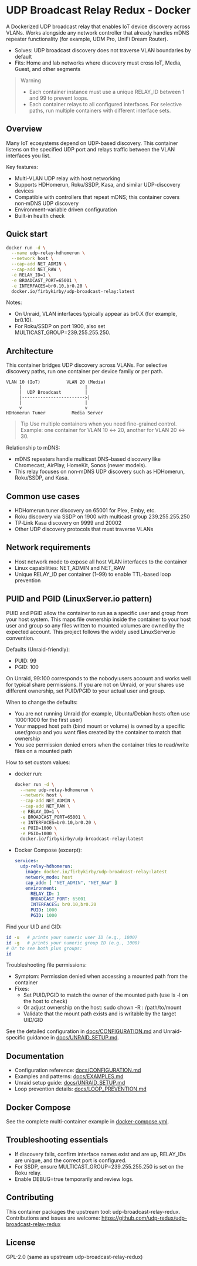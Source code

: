 # UDP Broadcast Relay Redux - Docker

A Dockerized UDP broadcast relay that enables IoT device discovery across VLANs. Works alongside any network controller that already handles mDNS repeater functionality (for example, UDM Pro, UniFi Dream Router).

- Solves: UDP broadcast discovery does not traverse VLAN boundaries by default
- Fits: Home and lab networks where discovery must cross IoT, Media, Guest, and other segments

> Warning
> - Each container instance must use a unique RELAY_ID between 1 and 99 to prevent loops.
> - Each container relays to all configured interfaces. For selective paths, run multiple containers with different interface sets.

## Overview

Many IoT ecosystems depend on UDP-based discovery. This container listens on the specified UDP port and relays traffic between the VLAN interfaces you list.

Key features:
- Multi-VLAN UDP relay with host networking
- Supports HDHomerun, Roku/SSDP, Kasa, and similar UDP-discovery devices
- Compatible with controllers that repeat mDNS; this container covers non‑mDNS UDP discovery
- Environment-variable driven configuration
- Built-in health check

## Quick start

```bash
docker run -d \
  --name udp-relay-hdhomerun \
  --network host \
  --cap-add NET_ADMIN \
  --cap-add NET_RAW \
  -e RELAY_ID=1 \
  -e BROADCAST_PORT=65001 \
  -e INTERFACES=br0.10,br0.20 \
  docker.io/firbykirby/udp-broadcast-relay:latest
```

Notes:
- On Unraid, VLAN interfaces typically appear as br0.X (for example, br0.10).
- For Roku/SSDP on port 1900, also set MULTICAST_GROUP=239.255.255.250.

## Architecture

This container bridges UDP discovery across VLANs. For selective discovery paths, run one container per device family or per path.

```
VLAN 10 (IoT)          VLAN 20 (Media)
     |                        |
     |  UDP Broadcast         |
     |------------------------>|
     |                        |
     v                        v
HDHomerun Tuner          Media Server
```

> Tip
> Use multiple containers when you need fine-grained control. Example: one container for VLAN 10 ↔ 20, another for VLAN 20 ↔ 30.

Relationship to mDNS:
- mDNS repeaters handle multicast DNS–based discovery like Chromecast, AirPlay, HomeKit, Sonos (newer models).
- This relay focuses on non‑mDNS UDP discovery such as HDHomerun, Roku/SSDP, and Kasa.

## Common use cases

- HDHomerun tuner discovery on 65001 for Plex, Emby, etc.
- Roku discovery via SSDP on 1900 with multicast group 239.255.255.250
- TP‑Link Kasa discovery on 9999 and 20002
- Other UDP discovery protocols that must traverse VLANs

## Network requirements

- Host network mode to expose all host VLAN interfaces to the container
- Linux capabilities: NET_ADMIN and NET_RAW
- Unique RELAY_ID per container (1–99) to enable TTL-based loop prevention

## PUID and PGID (LinuxServer.io pattern)

PUID and PGID allow the container to run as a specific user and group from your host system. This maps file ownership inside the container to your host user and group so any files written to mounted volumes are owned by the expected account. This project follows the widely used LinuxServer.io convention.

Defaults (Unraid-friendly):
- PUID: 99
- PGID: 100

On Unraid, 99:100 corresponds to the nobody:users account and works well for typical share permissions. If you are not on Unraid, or your shares use different ownership, set PUID/PGID to your actual user and group.

When to change the defaults:
- You are not running Unraid (for example, Ubuntu/Debian hosts often use 1000:1000 for the first user)
- Your mapped host path (bind mount or volume) is owned by a specific user/group and you want files created by the container to match that ownership
- You see permission denied errors when the container tries to read/write files on a mounted path

How to set custom values:
- docker run:
  ```bash
  docker run -d \
    --name udp-relay-hdhomerun \
    --network host \
    --cap-add NET_ADMIN \
    --cap-add NET_RAW \
    -e RELAY_ID=1 \
    -e BROADCAST_PORT=65001 \
    -e INTERFACES=br0.10,br0.20 \
    -e PUID=1000 \
    -e PGID=1000 \
    docker.io/firbykirby/udp-broadcast-relay:latest
  ```

- Docker Compose (excerpt):
  ```yaml
  services:
    udp-relay-hdhomerun:
      image: docker.io/firbykirby/udp-broadcast-relay:latest
      network_mode: host
      cap_add: [ "NET_ADMIN", "NET_RAW" ]
      environment:
        RELAY_ID: 1
        BROADCAST_PORT: 65001
        INTERFACES: br0.10,br0.20
        PUID: 1000
        PGID: 1000
  ```

Find your UID and GID:
```bash
id -u   # prints your numeric user ID (e.g., 1000)
id -g   # prints your numeric group ID (e.g., 1000)
# Or to see both plus groups:
id
```

Troubleshooting file permissions:
- Symptom: Permission denied when accessing a mounted path from the container
- Fixes:
  - Set PUID/PGID to match the owner of the mounted path (use ls -l on the host to check)
  - Or adjust ownership on the host: sudo chown -R <uid>:<gid> /path/to/mount
  - Validate that the mount path exists and is writable by the target UID/GID

See the detailed configuration in [docs/CONFIGURATION.md](docs/CONFIGURATION.md) and Unraid-specific guidance in [docs/UNRAID_SETUP.md](docs/UNRAID_SETUP.md).

## Documentation

- Configuration reference: [docs/CONFIGURATION.md](docs/CONFIGURATION.md)
- Examples and patterns: [docs/EXAMPLES.md](docs/EXAMPLES.md)
- Unraid setup guide: [docs/UNRAID_SETUP.md](docs/UNRAID_SETUP.md)
- Loop prevention details: [docs/LOOP_PREVENTION.md](docs/LOOP_PREVENTION.md)

## Docker Compose

See the complete multi-container example in [docker-compose.yml](docker-compose.yml).

## Troubleshooting essentials

- If discovery fails, confirm interface names exist and are up, RELAY_IDs are unique, and the correct port is configured.
- For SSDP, ensure MULTICAST_GROUP=239.255.255.250 is set on the Roku relay.
- Enable DEBUG=true temporarily and review logs.

## Contributing

This container packages the upstream tool: udp-broadcast-relay-redux. Contributions and issues are welcome: https://github.com/udp-redux/udp-broadcast-relay-redux

## License

GPL-2.0 (same as upstream udp-broadcast-relay-redux)
